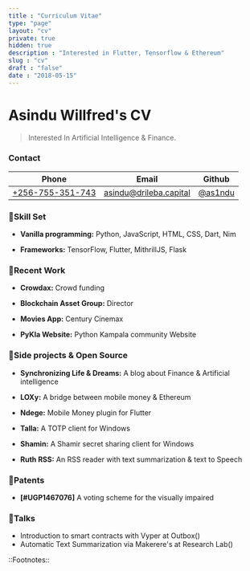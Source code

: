 ```yaml
---
title : "Curriculum Vitae"
type: "page"
layout: "cv"
private: true
hidden: true
description : "Interested in Flutter, Tensorflow & Ethereum"
slug : "cv"
draft : "false"
date : "2018-05-15"
---
```


# Asindu Willfred's CV

> Interested In Artificial Intelligence & Finance.

### Contact
Phone                                     |Email                                                    | Github                                 
------------------------------------------|---------------------------------------------------------|----------------------
[+256-755-351-743](tel:+256-755-351-743)  |[asindu@drileba.capital](mailto:asindu@drileba.capital)  |[@as1ndu](https://github.com/as1ndu)          

### 🔨Skill Set

- **Vanilla programming:**  Python, JavaScript, HTML, CSS, Dart, Nim

- **Frameworks:**  TensorFlow, Flutter, MithrillJS, Flask

### 💼Recent Work
- **Crowdax:** Crowd funding

- **Blockchain Asset Group:**  Director

- **Movies App:** Century Cinemax

- **PyKla Website:** Python Kampala community Website

### 🔭Side projects & Open Source
- **Synchronizing Life & Dreams:** A blog about Finance & Artificial intelligence

- **LOXy:** A bridge between mobile money & Ethereum

- **Ndege:** Mobile Money plugin for Flutter 

- **Talla:** A TOTP client for Windows

- **Shamin:** A Shamir secret sharing client for Windows

- **Ruth RSS:** An RSS reader with text summarization & text to Speech

### 🔌Patents

- **[#UGP1467076]** A voting scheme for the visually impaired

###  👥Talks
- Introduction to smart contracts with Vyper at Outbox()
- Automatic Text Summarization via Makerere's at Research Lab()

::Footnotes::

